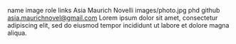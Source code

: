 name	image	role	links
Asia Maurich Novelli
images/photo.jpg
phd
github
asia.maurichnovel@gmail.com
Lorem ipsum dolor sit amet, consectetur adipiscing elit, sed do eiusmod tempor incididunt ut labore et dolore magna aliqua.
